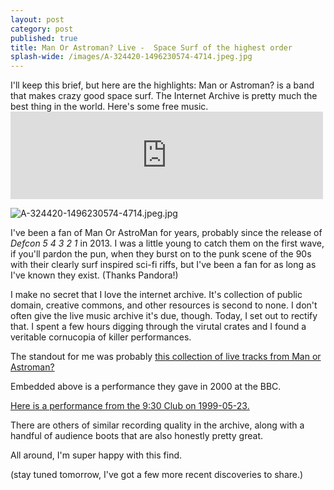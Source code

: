 ```yaml
---
layout: post
category: post
published: true
title: Man Or Astroman? Live -  Space Surf of the highest order
splash-wide: /images/A-324420-1496230574-4714.jpeg.jpg
---
```

I'll keep this brief, but here are the highlights: Man or Astroman? is a band that makes crazy good space surf. The Internet Archive is pretty much the best thing in the world. Here's some free music. <iframe src="https://archive.org/embed/moam2000-11-01.flac16" width="500" height="140" frameborder="0" webkitallowfullscreen="true" mozallowfullscreen="true" allowfullscreen></iframe>

![A-324420-1496230574-4714.jpeg.jpg]({{site.baseurl}}/images/A-324420-1496230574-4714.jpeg.jpg)


I've been a fan of Man Or AstroMan for years, probably since the release of _Defcon 5 4 3 2 1_ in 2013. I was a little young to catch them on the first wave, if you'll pardon the pun, when they burst on to the punk scene of the 90s with their clearly surf inspired sci-fi riffs, but I've been a fan for as long as I've known they exist. (Thanks Pandora!)

I make no secret that I love the internet archive. It's collection of public domain, creative commons, and other resources is second to none. I don't often give the live music archive it's due, though. Today, I set out to rectify that. I spent a few hours digging through the virutal crates and I found a veritable cornucopia of killer performances. 

The standout for me was probably [this collection of live tracks from Man or Astroman?](https://archive.org/details/ManOrAstroman)

Embedded above is a performance they gave in 2000 at the BBC. 

[Here is a performance from the 9:30 Club on 1999-05-23.](https://archive.org/details/moam1999-05-23.dc_acidjack)

There are others of similar recording quality in the archive, along with a handful of audience boots that are also honestly pretty great. 

All around, I'm super happy with this find. 

(stay tuned tomorrow, I've got a few more recent discoveries to share.)

